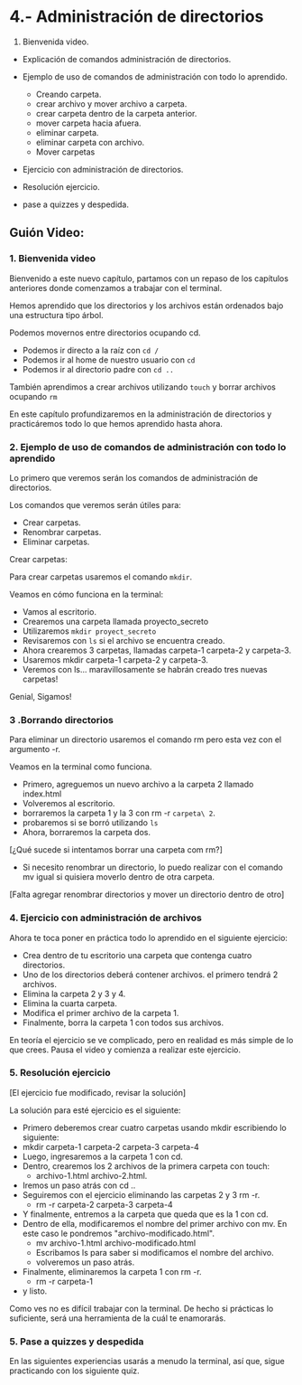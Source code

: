 # 4.- Administración de directorios

1.	Bienvenida video.
-	Explicación de comandos administración de directorios.
- 	Ejemplo de uso de comandos de administración con todo lo aprendido.
	- Creando carpeta.
	- crear archivo y mover archivo a carpeta.
	- crear carpeta dentro de la carpeta anterior.
	- mover carpeta hacia afuera.
	- eliminar carpeta.
	- eliminar carpeta con archivo.
	- Mover carpetas
	
- Ejercicio con administración de directorios.
- Resolución ejercicio.
- pase a quizzes y despedida.

## Guión Video:

### 1. Bienvenida video

Bienvenido a este nuevo capítulo, partamos con un repaso de los capítulos anteriores donde comenzamos a trabajar con el terminal.

Hemos aprendido que los directorios y los archivos están ordenados bajo una estructura tipo árbol.

Podemos movernos entre directorios ocupando cd.

- Podemos ir directo a la raíz con `cd /` 
- Podemos ir al home de nuestro usuario con `cd`
- Podemos ir al directorio padre con `cd ..`

También aprendimos a crear archivos utilizando `touch` y borrar archivos ocupando `rm`

En este capítulo profundizaremos en la administración de directorios y practicáremos todo lo que hemos aprendido hasta ahora.


### 2. Ejemplo de uso de comandos de administración con todo lo aprendido

Lo primero que veremos serán los comandos de administración de directorios.

Los comandos que veremos serán útiles para:

- Crear carpetas.
- Renombrar carpetas.
- Eliminar carpetas.

Crear carpetas:

Para crear carpetas usaremos el comando `mkdir`.

Veamos en cómo funciona en la terminal:

- Vamos al escritorio.
- Crearemos una carpeta llamada proyecto_secreto 
- Utilizaremos `mkdir proyect_secreto` 
- Revisaremos con `ls` si el archivo se encuentra creado.
- Ahora crearemos 3 carpetas, llamadas carpeta-1 carpeta-2 y carpeta-3.
- Usaremos mkdir carpeta-1 carpeta-2 y carpeta-3.
- Veremos con ls... maravillosamente se habrán creado tres nuevas carpetas!

Genial, Sigamos!

### 3 .Borrando directorios

Para eliminar un directorio usaremos el comando rm pero esta vez con el argumento -r.

Veamos en la terminal como funciona.

- Primero, agreguemos un nuevo archivo a la carpeta 2 llamado index.html
- Volveremos al escritorio.
- borraremos la carpeta 1 y la 3 con rm -r `carpeta\ 2`.
- probaremos si se borró utilizando `ls` 
- Ahora, borraremos la carpeta dos.

[¿Qué sucede si intentamos borrar una carpeta com rm?]

- Si necesito renombrar un directorio, lo puedo realizar con el comando mv  igual si quisiera moverlo dentro de otra carpeta.

[Falta agregar renombrar directorios y mover un directorio dentro de otro]

### 4. Ejercicio con administración de archivos

Ahora te toca poner en práctica todo lo aprendido en el siguiente ejercicio:

- Crea dentro de tu escritorio una carpeta que contenga cuatro directorios.
- Uno de los directorios deberá contener archivos. el primero tendrá 2 archivos.
- Elimina la carpeta 2 y 3 y 4.
- Elimina la cuarta carpeta.
- Modifica el primer archivo de la carpeta 1.
- Finalmente, borra la carpeta 1 con todos sus archivos.

En teoría el ejercicio se ve complicado, pero en realidad es más simple de lo que crees. Pausa el video y comienza a realizar este ejercicio.

### 5. Resolución ejercicio

[El ejercicio fue modificado, revisar la solución]

La solución para esté ejercicio es el siguiente:

- Primero deberemos crear cuatro carpetas usando mkdir escribiendo lo siguiente:
 - mkdir carpeta-1 carpeta-2 carpeta-3 carpeta-4
- Luego, ingresaremos a la carpeta 1 con cd.
- Dentro, crearemos los 2 archivos de la primera carpeta con touch:
	- archivo-1.html archivo-2.html.
- Iremos un paso atrás con cd ..
- Seguiremos con el ejercicio eliminando las carpetas 2 y 3 rm -r.
	- rm -r carpeta-2 carpeta-3 carpeta-4
- Y finalmente, entremos a la carpeta que queda que es la 1 con cd.
- Dentro de ella, modificaremos el nombre del primer archivo con mv. En este caso le pondremos "archivo-modificado.html".
	- mv archivo-1.html archivo-modificado.html
	- Escribamos ls para saber si modificamos el nombre del archivo.
	- volveremos un paso atrás.
- Finalmente, eliminaremos la carpeta 1 con rm -r.
	- rm -r carpeta-1
- y listo.

Como ves no es difícil trabajar con la terminal. De hecho si prácticas lo suficiente, será una herramienta de la cuál te enamorarás.

### 5. Pase a quizzes y despedida

En las siguientes experiencias usarás a menudo la terminal, así que, sigue practicando con los siguiente quiz.
